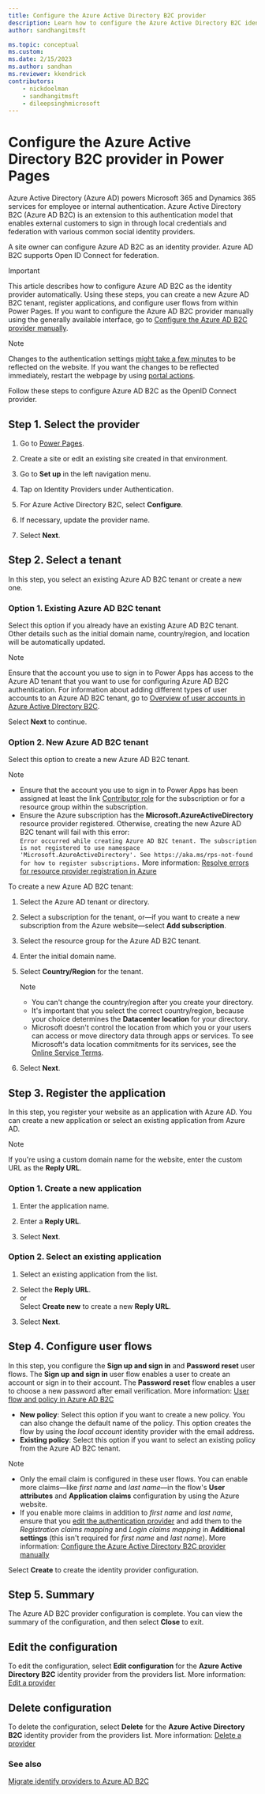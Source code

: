 ```yaml
---
title: Configure the Azure Active Directory B2C provider
description: Learn how to configure the Azure Active Directory B2C identity provider for Power Pages.
author: sandhangitmsft

ms.topic: conceptual
ms.custom: 
ms.date: 2/15/2023
ms.author: sandhan
ms.reviewer: kkendrick
contributors:
    - nickdoelman
    - sandhangitmsft
    - dileepsinghmicrosoft
---
```


# Configure the Azure Active Directory B2C provider in Power Pages

Azure Active Directory (Azure AD) powers Microsoft 365 and Dynamics 365 services for employee or internal authentication. Azure Active Directory B2C (Azure AD B2C) is an extension to this authentication model that enables external customers to sign in through local credentials and federation with various common social identity providers.

A site owner can configure Azure AD B2C as an identity provider. Azure AD B2C supports Open ID Connect for federation.

> [!IMPORTANT]
> This article describes how to configure Azure AD B2C as the identity provider automatically. Using these steps, you can create a new Azure AD B2C tenant, register applications, and configure user flows from within Power Pages. If you want to configure the Azure AD B2C provider manually using the generally available interface, go to [Configure the Azure AD B2C provider manually](/power-apps/maker/portals/configure/configure-azure-ad-b2c-provider-manual).

> [!NOTE]
> Changes to the authentication settings [might take a few minutes](/power-apps/maker/portals/admin/clear-server-side-cache) to be reflected on the website. If you want the changes to be reflected immediately, restart the webpage by using [portal actions](/power-apps/maker/portals/admin/admin-overview).

Follow these steps to configure Azure AD B2C as the OpenID Connect provider.

## Step 1. Select the provider

1. Go to [Power Pages](https://make.powerpages.microsoft.com).

1. Create a site or edit an existing site created in that environment.

1. Go to **Set up** in the left navigation menu.

1. Tap on Identity Providers under Authentication.

1. For Azure Active Directory B2C, select **Configure**.

1. If necessary, update the provider name.

1. Select **Next**.

## Step 2. Select a tenant

In this step, you select an existing Azure AD B2C tenant or create a new one.

### Option 1. Existing Azure AD B2C tenant

Select this option if you already have an existing Azure AD B2C tenant. Other details such as the initial domain name, country/region, and location will be automatically updated.

> [!NOTE]
> Ensure that the account you use to sign in to Power Apps has access to the Azure AD tenant that you want to use for configuring Azure AD B2C authentication. For information about adding different types of user accounts to an Azure AD B2C tenant, go to [Overview of user accounts in Azure Active DIrectory B2C](/azure/active-directory-b2c/user-overview).

Select **Next** to continue.

### Option 2. New Azure AD B2C tenant

Select this option to create a new Azure AD B2C tenant.

> [!NOTE]
> - Ensure that the account you use to sign in to Power Apps has been assigned at least the link [Contributor role](/azure/role-based-access-control/built-in-roles) for the subscription or for a resource group within the subscription.
> - Ensure the Azure subscription has the **Microsoft.AzureActiveDirectory** resource provider registered. Otherwise, creating the new Azure AD B2C tenant will fail with this error:
> <br /> `Error occurred while creating Azure AD B2C tenant. The subscription is not registered to use namespace 'Microsoft.AzureActiveDirectory'. See https://aka.ms/rps-not-found for how to register subscriptions.` More information: [Resolve errors for resource provider registration in Azure](/azure/azure-resource-manager/templates/error-register-resource-provider) 

To create a new Azure AD B2C tenant:

1. Select the Azure AD tenant or directory.

1. Select a subscription for the tenant, or&mdash;if you want to create a new subscription from the Azure website&mdash;select **Add subscription**.

1. Select the resource group for the Azure AD B2C tenant.

1. Enter the initial domain name.

1. Select **Country/Region** for the tenant.

    > [!NOTE]
    > - You can't change the country/region after you create your directory.
    > - It's important that you select the correct country/region, because your choice determines the **Datacenter location** for your directory.
    > - Microsoft doesn't control the location from which you or your users can access or move directory data through apps or services. To see Microsoft's data location commitments for its services, see the [Online Service Terms](https://go.microsoft.com/fwlink?linkid=2009014).

1. Select **Next**.

## Step 3. Register the application

In this step, you register your website as an application with Azure AD. You can create a new application or select an existing application from Azure AD.

> [!NOTE]
> If you're using a custom domain name for the website, enter the custom URL as the **Reply URL**.

### Option 1. Create a new application

1. Enter the application name.

1. Enter a **Reply URL**.

1. Select **Next**.

### Option 2. Select an existing application

1. Select an existing application from the list.

1. Select the **Reply URL**.<br />or<br />Select **Create new** to create a new **Reply URL**.

1. Select **Next**.

## Step 4. Configure user flows

In this step, you configure the **Sign up and sign in** and **Password reset** user flows. The **Sign up and sign in** user flow enables a user to create an account or sign in to their account. The **Password reset** flow enables a user to choose a new password after email verification. More information: [User flow and policy in Azure AD B2C](/azure/active-directory-b2c/user-flow-overview#user-flow-versions) 

- **New policy**: Select this option if you want to create a new policy. You can also change the default name of the policy. This option creates the flow by using the *local account* identity provider with the email address.
- **Existing policy**: Select this option if you want to select an existing policy from the Azure AD B2C tenant.

> [!NOTE]
> - Only the email claim is configured in these user flows. You can enable more claims&mdash;like *first name* and *last name*&mdash;in the flow's **User attributes** and **Application claims** configuration by using the Azure website. 
> - If you enable more claims in addition to *first name* and *last name*, ensure that you [edit the authentication provider](#edit-the-configuration) and add them to the *Registration claims mapping* and *Login claims mapping* in **Additional settings** (this isn't required for *first name* and *last name*). More information: [Configure the Azure Active Directory B2C provider manually](/power-apps/maker/portals/configure/configure-azure-ad-b2c-provider-manual)

Select **Create** to create the identity provider configuration.

## Step 5. Summary

The Azure AD B2C provider configuration is complete. You can view the summary of the configuration, and then select **Close** to exit.

## Edit the configuration

To edit the configuration, select **Edit configuration** for the **Azure Active Directory B2C** identity provider from the providers list. More information: [Edit a provider](/power-apps/maker/portals/configure/use-simplified-authentication-configuration)

## Delete configuration

To delete the configuration, select **Delete** for the **Azure Active Directory B2C** identity provider from the providers list. More information: [Delete a provider](/power-apps/maker/portals/configure/use-simplified-authentication-configuration)

### See also

[Migrate identify providers to Azure AD B2C](/power-apps/maker/portals/configure/migrate-identity-providers)
